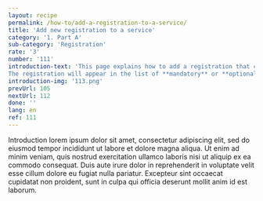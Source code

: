 ```yaml
---
layout: recipe
permalink: /how-to/add-a-registration-to-a-service/
title: 'Add new registration to a service'
category: '1. Part A'
sub-category: 'Registration'
rate: '3'
number: '111'
introduction-text: 'This page explains how to add a registration that can be chosen by the user in the guide.<br>
The registration will appear in the list of **mandatory** or **optional** registrations when it determinant is set in the preliminary questions. The user will then be able to select it or leave it unchecked if he/she has already process this registration.<br>A registration must be configured with it certificate(s), requirement(s), cost, etc.'
introduction-img: '113.png'
prevUrl: 105
nextUrl: 112
done: ''
lang: en
ref: 111
---
```


Introduction lorem ipsum dolor sit amet, consectetur adipiscing elit, sed do eiusmod tempor incididunt ut labore et dolore magna aliqua. Ut enim ad minim veniam, quis nostrud exercitation ullamco laboris nisi ut aliquip ex ea commodo consequat. Duis aute irure dolor in reprehenderit in voluptate velit esse cillum dolore eu fugiat nulla pariatur. Excepteur sint occaecat cupidatat non proident, sunt in culpa qui officia deserunt mollit anim id est laborum.


